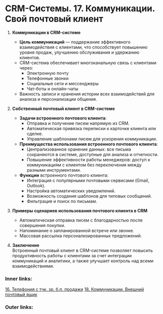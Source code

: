  

# CRM-Системы. 17. Коммуникации. Свой почтовый клиент

1. **Коммуникации в CRM-системе**
    
    - **Цель коммуникаций** — поддержание эффективного взаимодействия с клиентами, что способствует повышению уровня продаж, улучшению обслуживания и удержанию клиентов.
    - CRM-система обеспечивает многоканальную связь с клиентами через:
        - Электронную почту
        - Телефонные звонки
        - Социальные сети и мессенджеры
        - Чат-боты и онлайн-чаты
    - Важность записи и хранения истории всех взаимодействий для анализа и персонализации общения.
2. **Собственный почтовый клиент в CRM-системе**
    
    - **Задачи встроенного почтового клиента**:
        - Отправка и получение писем напрямую из CRM.
        - Автоматическая привязка переписки к карточке клиента или сделке.
        - Управление шаблонами писем для ускорения коммуникации.
    - **Преимущества использования встроенного почтового клиента**:
        - Централизованное хранение данных: все письма сохраняются в системе, доступные для анализа и отчетности.
        - Повышение эффективности работы менеджеров: доступ к коммуникациям с клиентом без переключения между разными инструментами.
    - **Функции** встроенного почтового клиента:
        - Интеграция с популярными почтовыми сервисами (Gmail, Outlook).
        - Настройка автоматических уведомлений.
        - Возможность создания шаблонов для типовых сообщений.
        - Фильтрация и поиск по письмам.
3. **Примеры сценариев использования почтового клиента в CRM**
    
    - Автоматическая отправка писем с благодарностью после совершения покупки.
    - Напоминание о запланированной встрече или звонке.
    - Массовая рассылка персонализированных предложений.
4. **Заключение**  
    Встроенный почтовый клиент в CRM-системе позволяет повысить продуктивность работы с клиентами за счет интеграции коммуникаций и аналитики, а также улучшает контроль над всеми взаимодействиями.

### Inner links:
[16. Телефония с тчк. зр. б.п. продажи](2.%20Theory/IT%20продукты/CRM/16.%20Телефония%20с%20тчк.%20зр.%20б.п.%20продажи.md)
[18. Коммуникации. Внешний почтовый ящик](2.%20Theory/IT%20продукты/CRM/18.%20Коммуникации.%20Внешний%20почтовый%20ящик.md)
### Outer links: